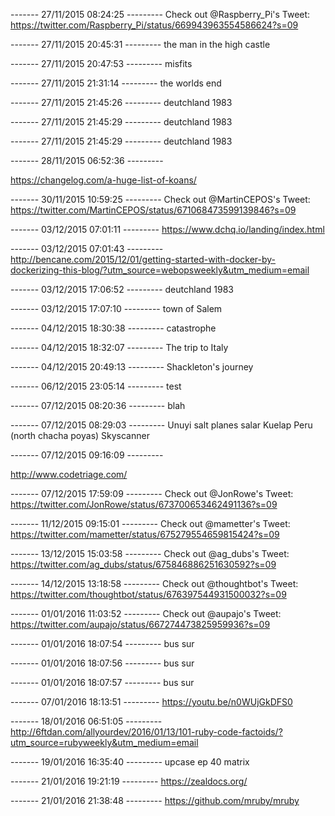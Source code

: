 
------- 27/11/2015 08:24:25 ---------
Check out @Raspberry_Pi's Tweet: https://twitter.com/Raspberry_Pi/status/669943963554586624?s=09

------- 27/11/2015 20:45:31 ---------
the man in the high castle

------- 27/11/2015 20:47:53 ---------
misfits

------- 27/11/2015 21:31:14 ---------
the worlds end

------- 27/11/2015 21:45:26 ---------
deutchland 1983

------- 27/11/2015 21:45:29 ---------
deutchland 1983

------- 27/11/2015 21:45:29 ---------
deutchland 1983

------- 28/11/2015 06:52:36 ---------

https://changelog.com/a-huge-list-of-koans/

------- 30/11/2015 10:59:25 ---------
Check out @MartinCEPOS's Tweet: https://twitter.com/MartinCEPOS/status/671068473599139846?s=09

------- 03/12/2015 07:01:11 ---------
https://www.dchq.io/landing/index.html

------- 03/12/2015 07:01:43 ---------
http://bencane.com/2015/12/01/getting-started-with-docker-by-dockerizing-this-blog/?utm_source=webopsweekly&utm_medium=email

------- 03/12/2015 17:06:52 ---------
deutchland 1983

------- 03/12/2015 17:07:10 ---------
town of Salem

------- 04/12/2015 18:30:38 ---------
catastrophe

------- 04/12/2015 18:32:07 ---------
The trip to Italy

------- 04/12/2015 20:49:13 ---------
Shackleton's journey

------- 06/12/2015 23:05:14 ---------
test

------- 07/12/2015 08:20:36 ---------
blah

------- 07/12/2015 08:29:03 ---------
Unuyi salt planes salar
Kuelap Peru (north chacha poyas)
Skyscanner



------- 07/12/2015 09:16:09 ---------

http://www.codetriage.com/

------- 07/12/2015 17:59:09 ---------
Check out @JonRowe's Tweet: https://twitter.com/JonRowe/status/673700653462491136?s=09

------- 11/12/2015 09:15:01 ---------
Check out @mametter's Tweet: https://twitter.com/mametter/status/675279554659815424?s=09

------- 13/12/2015 15:03:58 ---------
Check out @ag_dubs's Tweet: https://twitter.com/ag_dubs/status/675846886251630592?s=09

------- 14/12/2015 13:18:58 ---------
Check out @thoughtbot's Tweet: https://twitter.com/thoughtbot/status/676397544931500032?s=09

------- 01/01/2016 11:03:52 ---------
Check out @aupajo's Tweet: https://twitter.com/aupajo/status/667274473825959936?s=09

------- 01/01/2016 18:07:54 ---------
bus sur

------- 01/01/2016 18:07:56 ---------
bus sur

------- 01/01/2016 18:07:57 ---------
bus sur

------- 07/01/2016 18:13:51 ---------
https://youtu.be/n0WUjGkDFS0

------- 18/01/2016 06:51:05 ---------
http://6ftdan.com/allyourdev/2016/01/13/101-ruby-code-factoids/?utm_source=rubyweekly&utm_medium=email

------- 19/01/2016 16:35:40 ---------
upcase ep 40 matrix

------- 21/01/2016 19:21:19 ---------
https://zealdocs.org/

------- 21/01/2016 21:38:48 ---------
https://github.com/mruby/mruby
